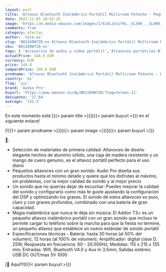 ```yaml
---
layout: post
title: 'Altavoz Bluetooth Inalámbrico Portátil Multiroom Potente - Pequeño Speaker AUX 3 5mm - Carga USB - Sonido Apple Lossless  MP3 y FLAC - Batería hasta 30h - Audio Pro Addon T3+ - Gris'
date: 2022-11-03 18:52:25
image: 'https://m.media-amazon.com/images/I/414LzSsifHL._SL500_._SL400_.jpg'
comments: true
category: ofertas
author: 'tole.es'
slug: 'B01IA9W7Z8-es Altavoz Bluetooth Inalámbrico Portátil Multiroom Potente -...'
sku: 'B01IA9W7Z8-es'
tags: [ 'Accesorios de audio y vídeo portátil','Altavoces portátiles Bluetooth','Altavoces portátiles y altavoces con puerto dock','Audio y vídeo portátil','Electrónica','apple','audio pro','🇪🇸', ]
actualPrice: 144.0 EUR
currency: EUR
price: 144.0
comparePrice: 199.0 EUR
prodname: 'Altavoz Bluetooth Inalámbrico Portátil Multiroom Potente - Pequeño Speaker AUX 3 5mm - Carga USB - Sonido Apple Lossless  MP3 y FLAC - Batería hasta 30h - Audio Pro Addon T3+ - Gris'
country: 'es'
flag: '🇪🇸'
brand: 'Audio Pro'
buyurl: 'https://www.amazon.es/dp/B01IA9W7Z8/?tag=tolees-21'
descuento: '27.64'
average: '131.5'
---
```


En este momento está [{{< param title >}}]({{< param buyurl >}}) en el siguiente enlace!

[![{{< param prodname >}}]({{< param image >}})]({{< param buyurl >}})

🔎:

- Selección de materiales de primera calidad: Altavoces de diseño elegante hechos de aluminio sólido, una caja de madera resistente y un mango de cuero genuino, es el altavoz portátil perfecto para el uso diario
- Pequeños altavoces con un gran sonido: Audio Pro diseña sus productos hasta el mínimo detalle y quiere que los disfrutes al máximo, sin problemas, con la mejor calidad de sonido y al mejor precio
- Un sonido que no querrás dejar de escuchar: Puedes mejorar la calidad del sonido y configurarlo como más te guste ajustando la configuración del DSP y optimizando los graves. El sonido de estos altavoces es puro, claro y con graves profundos, combinado con una batería de gran capacidad.
- Magia inalámbrica que nunca te deja sin música: El Addon T3+ es un pequeño altavoz inalámbrico portátil con un gran sonido que incluso te permite cargar tu teléfono sobre la marcha para que la fiesta no termine, un pequeño altavoz que establece un nuevo estándar de sonido portátil
- Especificaciones técnicas - Batería: hasta 30 horas (al 50% del volumen), 12 horas (al 100% de volumen); Amplificador: digital clase D, 25W; Respuesta en frecuencia: 60 - 20.000Hz; Medidas: 115 x 215 x 135 mm; Entradas: Wifi, Bluetooth V4.0 y Aux In 3.5mm; Salidas estéreo: USB DC OUT/max 5V 1000

[🛒 Aquí!!!]({{< param buyurl >}})
